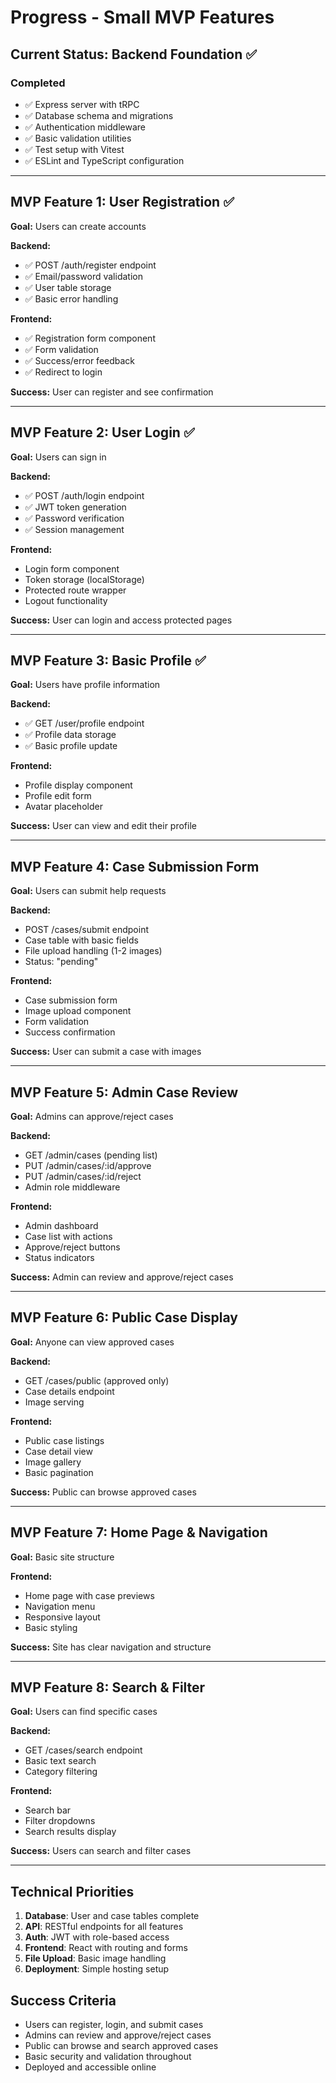 # Progress - Small MVP Features

## Current Status: Backend Foundation ✅

### Completed

- ✅ Express server with tRPC
- ✅ Database schema and migrations
- ✅ Authentication middleware
- ✅ Basic validation utilities
- ✅ Test setup with Vitest
- ✅ ESLint and TypeScript configuration

---

## MVP Feature 1: User Registration ✅

**Goal:** Users can create accounts

**Backend:**

- ✅ POST /auth/register endpoint
- ✅ Email/password validation
- ✅ User table storage
- ✅ Basic error handling

**Frontend:**

- ✅ Registration form component
- ✅ Form validation
- ✅ Success/error feedback
- ✅ Redirect to login

**Success:** User can register and see confirmation

---

## MVP Feature 2: User Login ✅

**Goal:** Users can sign in

**Backend:**

- ✅ POST /auth/login endpoint
- ✅ JWT token generation
- ✅ Password verification
- ✅ Session management

**Frontend:**

- Login form component
- Token storage (localStorage)
- Protected route wrapper
- Logout functionality

**Success:** User can login and access protected pages

---

## MVP Feature 3: Basic Profile ✅

**Goal:** Users have profile information

**Backend:**

- ✅ GET /user/profile endpoint
- ✅ Profile data storage
- ✅ Basic profile update

**Frontend:**

- Profile display component
- Profile edit form
- Avatar placeholder

**Success:** User can view and edit their profile

---

## MVP Feature 4: Case Submission Form

**Goal:** Users can submit help requests

**Backend:**

- POST /cases/submit endpoint
- Case table with basic fields
- File upload handling (1-2 images)
- Status: "pending"

**Frontend:**

- Case submission form
- Image upload component
- Form validation
- Success confirmation

**Success:** User can submit a case with images

---

## MVP Feature 5: Admin Case Review

**Goal:** Admins can approve/reject cases

**Backend:**

- GET /admin/cases (pending list)
- PUT /admin/cases/:id/approve
- PUT /admin/cases/:id/reject
- Admin role middleware

**Frontend:**

- Admin dashboard
- Case list with actions
- Approve/reject buttons
- Status indicators

**Success:** Admin can review and approve/reject cases

---

## MVP Feature 6: Public Case Display

**Goal:** Anyone can view approved cases

**Backend:**

- GET /cases/public (approved only)
- Case details endpoint
- Image serving

**Frontend:**

- Public case listings
- Case detail view
- Image gallery
- Basic pagination

**Success:** Public can browse approved cases

---

## MVP Feature 7: Home Page & Navigation

**Goal:** Basic site structure

**Frontend:**

- Home page with case previews
- Navigation menu
- Responsive layout
- Basic styling

**Success:** Site has clear navigation and structure

---

## MVP Feature 8: Search & Filter

**Goal:** Users can find specific cases

**Backend:**

- GET /cases/search endpoint
- Basic text search
- Category filtering

**Frontend:**

- Search bar
- Filter dropdowns
- Search results display

**Success:** Users can search and filter cases

---

## Technical Priorities

1. **Database**: User and case tables complete
2. **API**: RESTful endpoints for all features
3. **Auth**: JWT with role-based access
4. **Frontend**: React with routing and forms
5. **File Upload**: Basic image handling
6. **Deployment**: Simple hosting setup

## Success Criteria

- Users can register, login, and submit cases
- Admins can review and approve/reject cases
- Public can browse and search approved cases
- Basic security and validation throughout
- Deployed and accessible online
